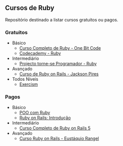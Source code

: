 ## Cursos de Ruby

Repositório destinado a listar cursos gratuitos ou pagos.

### Gratuitos

- Básico
    - [Curso Completo de Ruby - One Bit Code](https://www.youtube.com/watch?v=2js9Q_BMD-8&list=PLdDT8if5attEOcQGPHLNIfnSFiJHhGDOZ)
    - [Codecademy - Ruby](https://www.codecademy.com/catalog/language/ruby)
- Intermediário
    - [Projecto torne-se Programador - Ruby](https://www.youtube.com/watch?v=Y8YuI1zDnHg&list=PLEdPHGYbHhldWUFs2Q-jSzXAv3NXh4wu0)
- Avançado
     - [Curso de Ruby on Rails - Jackson Pires](https://www.youtube.com/watch?v=ZHPondVB9RQ&list=PLe3LRfCs4go-mkvHRMSXEOG-HDbzesyaP)
- Todos Níveis
     - [Exercism](https://exercism.io/tracks/ruby)

### Pagos

- Básico
    - [POO com Ruby](https://www.udemy.com/poo-ruby/)
    - [Ruby on Rails: Introdução](https://www.coursera.org/learn/ruby-on-rails-intro)
- Intermediário
  - [Curso Completo de Ruby on Rails 5](https://www.udemy.com/rubyonrails-5x/)
- Avançado
  - [Curso Ruby on Rails - Eustáquio Rangel](http://www.bluefish.com.br/curso-ruby-on-rails)
